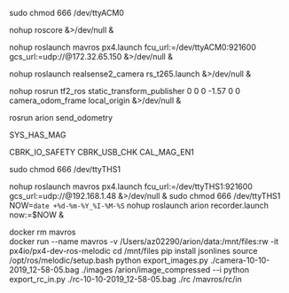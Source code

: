 


sudo chmod 666 /dev/ttyACM0

nohup roscore &>/dev/null &

nohup roslaunch mavros px4.launch fcu_url:=/dev/ttyACM0:921600 gcs_url:=udp://@172.32.65.150 &>/dev/null &

nohup roslaunch realsense2_camera rs_t265.launch &>/dev/null &

nohup rosrun tf2_ros static_transform_publisher 0 0 0 -1.57 0 0 camera_odom_frame local_origin &>/dev/null &

rosrun arion send_odometry


SYS_HAS_MAG

CBRK_IO_SAFETY
CBRK_USB_CHK
CAL_MAG_EN1

sudo chmod 666 /dev/ttyTHS1

nohup roslaunch mavros px4.launch fcu_url:=/dev/ttyTHS1:921600 gcs_url:=udp://@192.168.1.48 &>/dev/null &
sudo chmod 666 /dev/ttyTHS1
NOW=`date +%d-%m-%Y_%I-%M-%S`
nohup roslaunch arion recorder.launch now:=$NOW & 

docker rm mavros  
docker run --name mavros -v /Users/az02290/arion/data:/mnt/files:rw -it px4io/px4-dev-ros-melodic 
cd /mnt/files
pip install jsonlines
source /opt/ros/melodic/setup.bash
python export_images.py ./camera-10-10-2019_12-58-05.bag ./images /arion/image_compressed --i
python export_rc_in.py ./rc-10-10-2019_12-58-05.bag ./rc /mavros/rc/in